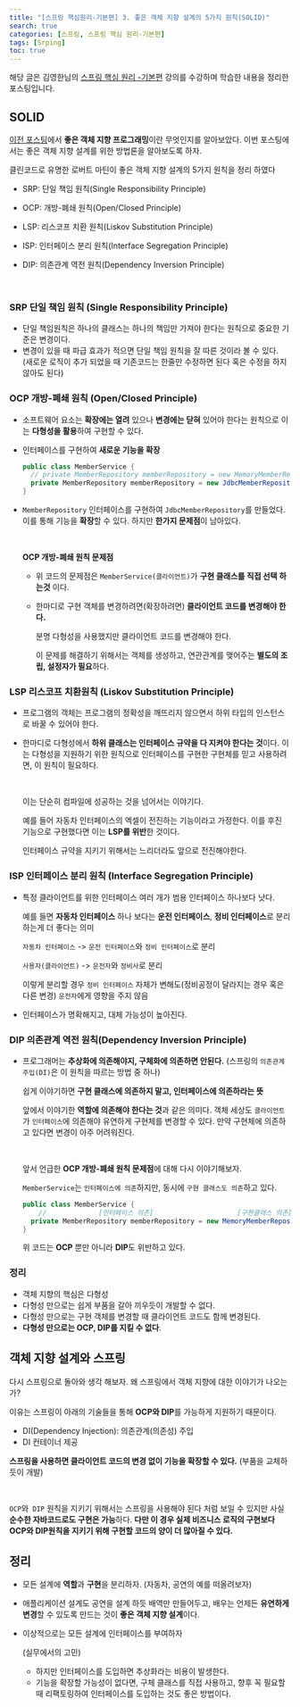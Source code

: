 ```yaml
---
title: "[스프링 핵심원리-기본편] 3. 좋은 객체 지향 설계의 5가지 원칙(SOLID)"
search: true
categories: [스프링, 스프링 핵심 원리-기본편]
tags: [Srping]
toc: true
---
```




해당 글은 김영한님의 [스프링 핵심 원리 -기본편](https://www.inflearn.com/course/%EC%8A%A4%ED%94%84%EB%A7%81-%ED%95%B5%EC%8B%AC-%EC%9B%90%EB%A6%AC-%EA%B8%B0%EB%B3%B8%ED%8E%B8/dashboard) 강의를 수강하며 학습한 내용을 정리한 포스팅입니다.



## SOLID

[이전 포스팅]({{site.url}}/posts/spring-basics-02)에서 **좋은 객체 지향 프로그래밍**이란 무엇인지를 알아보았다. 이번 포스팅에서는 좋은 객체 지향 설계를 위한 방법론을 알아보도록 하자.

클린코드로 유명한 로버트 마틴이 좋은 객체 지향 설계의 5가지 원칙을 정리 하였다


- SRP: 단일 책임 원칙(Single Responsibility Principle)

- OCP: 개방-폐쇄 원칙(Open/Closed Principle)

- LSP: 리스코프 치환 원칙(Liskov Substitution Principle)

- ISP: 인터페이스 분리 원칙(Interface Segregation Principle)

- DIP: 의존관계 역전 원칙(Dependency Inversion Principle)

  <br>

### SRP 단일 책임 원칙 (Single Responsibility Principle)


- 단일 책임원칙은 하나의 클래스는 하나의 책임만 가져야 한다는 원칙으로 중요한 기준은 변경이다.
- 변경이 있을 때 파급 효과가 적으면 단일 책임 원칙을 잘 따른 것이라 볼 수 있다. (새로운 로직이 추가 되었을 때 기존코드는 한줄만 수정하면 된다 혹은 수정을 하지 않아도 된다)



### OCP 개방-폐쇄 원칙 (Open/Closed Principle)


- 소프트웨어 요소는 **확장에는 열려** 있으나 **변경에는 닫혀** 있어야 한다는 원칙으로 이는 **다형성을 활용**하여 구현할 수 있다.

- 인터페이스를 구현하여 **새로운 기능을 확장**



  ```java
  public class MemberService {
  	// private MemberRepository memberRepository = new MemoryMemberRepository();
  	private MemberRepository memberRepository = new JdbcMemberRepository();
  }
  ```

- `MemberRepository` 인터페이스를 구현하여 `JdbcMemberRepository`를 만들었다. 이를 통해 기능을 **확장**할 수 있다. 하지만 **한가지 문제점**이 남아있다.

  <br>

  **OCP 개방-폐쇄 원칙 문제점**


  - 위 코드의 문제점은 `MemberService(클라이언트)`가 **구현 클래스를 직접 선택 하는것** 이다.

  - 한마디로 구현 객체를 변경하려면(확장하려면) **클라이언트 코드를 변경해야 한다.**

    분명 다형성을 사용했지만 클라이언트 코드를 변경해야 한다.

    이 문제를 해결하기 위해서는 객체를 생성하고, 연관관계를 맺어주는 **별도의 조립, 설정자가 필요**하다.



### LSP 리스코프 치환원칙 (Liskov Substitution Principle)

- 프로그램의 객체는 프로그램의 정확성을 깨뜨리지 않으면서 하위 타입의 인스턴스로 바꿀 수 있어야 한다.

- 한마디로 다형성에서 **하위 클래스는 인터페이스 규약을 다 지켜야 한다는 것**이다. 이는 다형성을 지원하기 위한 원칙으로 인터페이스를 구현한 구현체를 믿고 사용하려면, 이 원칙이 필요하다.

  <br>

  이는 단순히 컴파일에 성공하는 것을 넘어서는 이야기다.

  예를 들어 자동차 인터페이스의 엑셀이 전진하는 기능이라고 가정한다. 이를 후진 기능으로 구현했다면 이는 **LSP를 위반**한 것이다.

  인터페이스 규약을 지키기 위해서는 느리더라도 앞으로 전진해야한다.



### ISP 인터페이스 분리 원칙 (Interface Segregation Principle)

- 특정 클라이언트를 위한 인터페이스 여러 개가 범용 인터페이스 하나보다 낫다.

  예를 들면 **자동차 인터페이스** 하나 보다는 **운전 인터페이스**, **정비 인터페이스**로 분리하는게 더 좋다는 의미

  `자동차 인터페이스` -> `운전 인터페이스`와 `정비 인터페이스`로 분리

  `사용자(클라이언트)` -> `운전자`와 `정비사`로 분리

  이렇게 분리할 경우 `정비 인터페이스` 자체가 변해도(정비공정이 달라지는 경우 혹은 다른 변경) `운전자`에게 영향을 주지 않음

- 인터페이스가 명확해지고, 대체 가능성이 높아진다.



### DIP 의존관계 역전 원칙(Dependency Inversion Principle)

- 프로그래머는 **추상화에 의존해야지, 구체화에 의존하면 안된다.** (스프링의 `의존관계 주입(DI)`은 이 원칙을 따르는 방법 중 하나)

  쉽게 이야기하면 **구현 클래스에 의존하지 말고, 인터페이스에 의존하라는 뜻**

  앞에서 이야기한 **역할에 의존해야 한다는 것**과 같은 의미다. 객체 세상도 `클라이언트`가 `인터페이스`에 의존해야 유연하게 구현체를 변경할 수 있다. 만약 구현체에 의존하고 있다면 변경이 아주 어려워진다.

  <br>

  앞서 언급한 **OCP 개방-폐쇄 원칙 문제점**에 대해 다시 이야기해보자.

  `MemberService`는 `인터페이스에 의존`하지만, 동시에 `구현 클래스도 의존`하고 있다.

  ```java
  public class MemberService {
      //             [인터페이스 의존]                     [구현클래스 의존]
  	private MemberRepository memberRepository = new MemoryMemberRepository();
  }
  ```

  위 코드는 **OCP** 뿐만 아니라 **DIP**도 위반하고 있다.



### 정리

- 객체 지향의 핵심은 다형성
- 다형성 만으로는 쉽게 부품을 갈아 끼우듯이 개발할 수 없다.
- 다형성 만으로는 구현 객체를 변경할 때 클라이언트 코드도 함께 변경된다.
- **다형성 만으로는 OCP, DIP를 지킬 수 없다**.



## 객체 지향 설계와 스프링

다시 스프링으로 돌아와 생각 해보자. 왜 스프링에서 객체 지향에 대한 이야기가 나오는가?

이유는 스프링이 아래의 기술들을 통해 **OCP와 DIP**를 가능하게 지원하기 때문이다.

- DI(Dependency Injection): 의존관계(의존성) 주입
- DI 컨테이너 제공

**스프링을 사용하면 클라이언트 코드의 변경 없이 기능을 확장할 수 있다.** (부품을 교체하듯이 개발)

<br>

`OCP`와` DIP` 원칙을 지키기 위해서는 스프링을 사용해야 된다 처럼 보일 수 있지만 사실 **순수한 자바코드로도 구현은 가능**하다. **다만 이 경우 실제 비즈니스 로직의 구현보다 OCP와 DIP원칙을 지키기 위해 구현할 코드의 양이 더 많아질 수 있다.**



## 정리

- 모든 설계에 **역할**과 **구현**을 분리하자. (자동차, 공연의 예를 떠올려보자)

- 애플리케이션 설계도 공연을 설계 하듯 배역만 만들어두고, 배우는 언제든 **유연하게 변경**할 수 있도록 만드는 것이 **좋은 객체 지향 설계**이다.

- 이상적으로는 모든 설계에 인터페이스를 부여하자

  (실무에서의 고민)

  - 하지만 인터페이스를 도입하면 추상화라는 비용이 발생한다.
  - 기능을 확장할 가능성이 없다면, 구체 클래스를 직접 사용하고, 향후 꼭 필요할 때 리팩토링하여 인터페이스를 도입하는 것도 좋은 방법이다.




